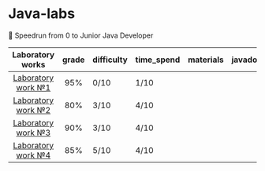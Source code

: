 # Java-labs
📒 Speedrun from 0 to Junior Java Developer

|    **Laboratory works**    | **grade** | **difficulty** | **time_spend**  | **materials** | **javadoc** | 
|:--------------------------:|:---------:|:---------------|:----------------|:--------------|:-----------:|
| [Laboratory work №1](lab1) |   	95%	   | 0/10	          | 1/10		          |               |
| [Laboratory work №2](lab2) |    80%    | 3/10	          | 4/10	           |               |             |	
| [Laboratory work №3](lab3) |   	90%	   | 3/10           | 	4/10           |               |             | 
| [Laboratory work №4](lab4) |   	85%	   | 5/10           | 	4/10           |               |             | 	

